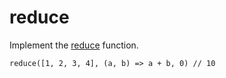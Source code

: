# reduce

Implement the [reduce](https://developer.mozilla.org/en-US/docs/Web/JavaScript/Reference/Global_Objects/Array/Reduce) function.

```JS
reduce([1, 2, 3, 4], (a, b) => a + b, 0) // 10
```
